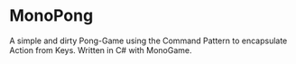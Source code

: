 # MonoPong
A simple and dirty Pong-Game using the Command Pattern to encapsulate Action from Keys.
Written in C# with MonoGame.
